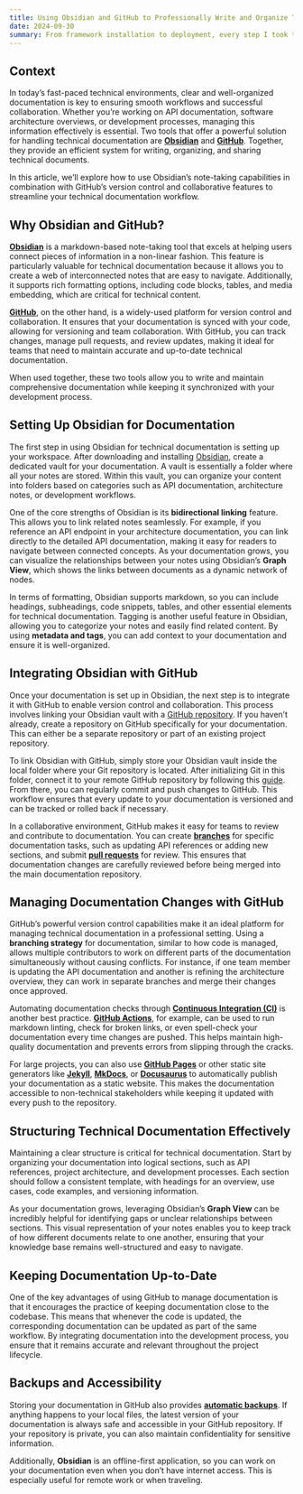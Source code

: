 ```yaml
---
title: Using Obsidian and GitHub to Professionally Write and Organize Technical Documentation
date: 2024-09-30
summary: From framework installation to deployment, every step I took to setup this blog
---
```

## Context

In today’s fast-paced technical environments, clear and well-organized documentation is key to ensuring smooth workflows and successful collaboration. Whether you’re working on API documentation, software architecture overviews, or development processes, managing this information effectively is essential. Two tools that offer a powerful solution for handling technical documentation are **[Obsidian](https://obsidian.md/)** and **[GitHub](https://github.com/)**. Together, they provide an efficient system for writing, organizing, and sharing technical documents.

In this article, we’ll explore how to use Obsidian’s note-taking capabilities in combination with GitHub’s version control and collaborative features to streamline your technical documentation workflow.

## Why Obsidian and GitHub?

**[Obsidian](https://obsidian.md/)** is a markdown-based note-taking tool that excels at helping users connect pieces of information in a non-linear fashion. This feature is particularly valuable for technical documentation because it allows you to create a web of interconnected notes that are easy to navigate. Additionally, it supports rich formatting options, including code blocks, tables, and media embedding, which are critical for technical content.

**[GitHub](https://github.com/)**, on the other hand, is a widely-used platform for version control and collaboration. It ensures that your documentation is synced with your code, allowing for versioning and team collaboration. With GitHub, you can track changes, manage pull requests, and review updates, making it ideal for teams that need to maintain accurate and up-to-date technical documentation.

When used together, these two tools allow you to write and maintain comprehensive documentation while keeping it synchronized with your development process.

## Setting Up Obsidian for Documentation

The first step in using Obsidian for technical documentation is setting up your workspace. After downloading and installing [Obsidian](https://obsidian.md/), create a dedicated vault for your documentation. A vault is essentially a folder where all your notes are stored. Within this vault, you can organize your content into folders based on categories such as API documentation, architecture notes, or development workflows.

One of the core strengths of Obsidian is its **bidirectional linking** feature. This allows you to link related notes seamlessly. For example, if you reference an API endpoint in your architecture documentation, you can link directly to the detailed API documentation, making it easy for readers to navigate between connected concepts. As your documentation grows, you can visualize the relationships between your notes using Obsidian’s **Graph View**, which shows the links between documents as a dynamic network of nodes.

In terms of formatting, Obsidian supports markdown, so you can include headings, subheadings, code snippets, tables, and other essential elements for technical documentation. Tagging is another useful feature in Obsidian, allowing you to categorize your notes and easily find related content. By using **metadata and tags**, you can add context to your documentation and ensure it is well-organized.

## Integrating Obsidian with GitHub

Once your documentation is set up in Obsidian, the next step is to integrate it with GitHub to enable version control and collaboration. This process involves linking your Obsidian vault with a [GitHub repository](https://docs.github.com/en/get-started/quickstart/create-a-repo). If you haven’t already, create a repository on GitHub specifically for your documentation. This can either be a separate repository or part of an existing project repository.

To link Obsidian with GitHub, simply store your Obsidian vault inside the local folder where your Git repository is located. After initializing Git in this folder, connect it to your remote GitHub repository by following this [guide](https://docs.github.com/en/get-started/quickstart/set-up-git). From there, you can regularly commit and push changes to GitHub. This workflow ensures that every update to your documentation is versioned and can be tracked or rolled back if necessary.

In a collaborative environment, GitHub makes it easy for teams to review and contribute to documentation. You can create **[branches](https://guides.github.com/introduction/flow/)** for specific documentation tasks, such as updating API references or adding new sections, and submit **[pull requests](https://docs.github.com/en/pull-requests)** for review. This ensures that documentation changes are carefully reviewed before being merged into the main documentation repository.

## Managing Documentation Changes with GitHub

GitHub’s powerful version control capabilities make it an ideal platform for managing technical documentation in a professional setting. Using a **branching strategy** for documentation, similar to how code is managed, allows multiple contributors to work on different parts of the documentation simultaneously without causing conflicts. For instance, if one team member is updating the API documentation and another is refining the architecture overview, they can work in separate branches and merge their changes once approved.

Automating documentation checks through **[Continuous Integration (CI)](https://docs.github.com/en/actions/automating-builds-and-tests/about-continuous-integration)** is another best practice. **[GitHub Actions](https://github.com/features/actions)**, for example, can be used to run markdown linting, check for broken links, or even spell-check your documentation every time changes are pushed. This helps maintain high-quality documentation and prevents errors from slipping through the cracks.

For large projects, you can also use **[GitHub Pages](https://pages.github.com/)** or other static site generators like **[Jekyll](https://jekyllrb.com/)**, **[MkDocs](https://www.mkdocs.org/)**, or **[Docusaurus](https://docusaurus.io/)** to automatically publish your documentation as a static website. This makes the documentation accessible to non-technical stakeholders while keeping it updated with every push to the repository.

## Structuring Technical Documentation Effectively

Maintaining a clear structure is critical for technical documentation. Start by organizing your documentation into logical sections, such as API references, project architecture, and development processes. Each section should follow a consistent template, with headings for an overview, use cases, code examples, and versioning information.

As your documentation grows, leveraging Obsidian’s **Graph View** can be incredibly helpful for identifying gaps or unclear relationships between sections. This visual representation of your notes enables you to keep track of how different documents relate to one another, ensuring that your knowledge base remains well-structured and easy to navigate.

## Keeping Documentation Up-to-Date

One of the key advantages of using GitHub to manage documentation is that it encourages the practice of keeping documentation close to the codebase. This means that whenever the code is updated, the corresponding documentation can be updated as part of the same workflow. By integrating documentation into the development process, you ensure that it remains accurate and relevant throughout the project lifecycle.

## Backups and Accessibility

Storing your documentation in GitHub also provides **[automatic backups](https://docs.github.com/en/repositories/creating-and-managing-repositories/backing-up-a-repository)**. If anything happens to your local files, the latest version of your documentation is always safe and accessible in your GitHub repository. If your repository is private, you can also maintain confidentiality for sensitive information.

Additionally, **Obsidian** is an offline-first application, so you can work on your documentation even when you don’t have internet access. This is especially useful for remote work or when traveling.